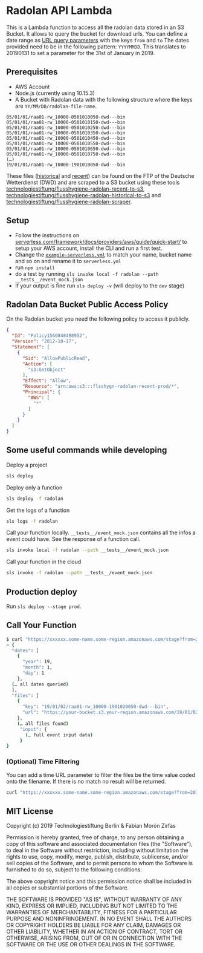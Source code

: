 # Radolan API Lambda

This is a Lambda function to access all the radolan data stored in an S3 Bucket. It allows to query the bucket for download urls. You can define a date range as [URL query parameters](https://en.wikipedia.org/wiki/Query_string) with the keys `from` and `to`
The dates provided need to be in the following pattern: `YYYYMMDD`. This translates to 20190131 to set a parameter for the 31st of January in 2019.

## Prerequisites

- AWS Account
- Node.js (currently using 10.15.3)
- A Bucket with Radolan data with the following structure where the keys are `YY/MM/DD/radolan-file-name`.

```plain
05/01/01/raa01-rw_10000-0501010050-dwd---bin
05/01/01/raa01-rw_10000-0501010150-dwd---bin
05/01/01/raa01-rw_10000-0501010250-dwd---bin
05/01/01/raa01-rw_10000-0501010350-dwd---bin
05/01/01/raa01-rw_10000-0501010450-dwd---bin
05/01/01/raa01-rw_10000-0501010550-dwd---bin
05/01/01/raa01-rw_10000-0501010650-dwd---bin
05/01/01/raa01-rw_10000-0501010750-dwd---bin
(…)
19/01/01/raa01-rw_10000-1901010050-dwd---bin
```

These files ([historical](ftp://ftp-cdc.dwd.de/pub/CDC/grids_germany/hourly/radolan/historical/bin/) and [recent](ftp://ftp-cdc.dwd.de/pub/CDC/grids_germany/hourly/radolan/recent/bin/)) can be found on the FTP of the Deutsche Wetterdienst (DWD) and are scraped to a S3 bucket using these tools [technologiestiftung/flusshygiene-radolan-recent-to-s3](https://github.com/technologiestiftung/flusshygiene-radolan-recent-to-s3), [technologiestiftung/flusshygiene-radolan-historical-to-s3](https://github.com/technologiestiftung/flusshygiene-radolan-historical-to-s3) and [technologiestiftung/flusshygiene-radolan-scraper](https://github.com/technologiestiftung/flusshygiene-radolan-scrap). 

## Setup


- Follow the instructions on [serverless.com/framework/docs/providers/aws/guide/quick-start/](https://serverless.com/framework/docs/providers/aws/guide/quick-start/) to setup your AWS account, install the CLI and run a first test.
- Change the [`example-serverless.yml`](./example-serverless.yml) to match your name, bucket name and so on and rename it to `serverless.yml`
- run `npm install`
- do a test by running `sls invoke local -f radolan --path __tests__/event_mock.json`
- If your output is fine run `sls deploy -v` (will deploy to the `dev` stage)


## Radolan Data Bucket Public Access Policy

On the Radolan bucket you need the following policy to access it publicly. 

```json
{
  "Id": "Policy1560848498952",
  "Version": "2012-10-17",
  "Statement": [
    {
      "Sid": "AllowPublicRead",
      "Action": [
        "s3:GetObject"
      ],
      "Effect": "Allow",
      "Resource": "arn:aws:s3:::flsshygn-radolan-recent-prod/*",
      "Principal": {
        "AWS": [
          "*"
        ]
      }
    }
  ]
}
```

## Some useful commands while developing

Deploy a project

```bash
sls deploy
```

Deploy only a function

```bash
sls deploy -f radolan
```

Get the logs of a function

```bash
sls logs -f radolan
```

Call your function locally. `__tests__/event_mock.json` contains all the infos a event could have. See the response of a function call. 

```bash
sls invoke local -f radolan --path __tests__/event_mock.json
```

Call your function  in the cloud

```bash
sls invoke -f radolan --path __tests__/event_mock.json
```

## Production deploy

Run `sls deploy --stage prod`.

## Call Your Function

```bash
$ curl "https://xxxxxx.some-name.some-region.amazonaws.com/stage?from=20190101&to=20190103" -H 'x-api-key: XXXXXXXXXXXXXXXXXXXXXXXXXXXXXXXXXXX'
> {
  "dates": [
    {
      "year": 19,
      "month": 1,
      "day": 1
    },
  (… all dates queried)
  ],
  "files": [
    {
      "key": "19/01/02/raa01-rw_10000-1901020050-dwd---bin",
      "url": "https://your-bucket.s3.your-region.amazonaws.com/19/01/02/raa01-rw_10000-1901020050-dwd---bin"
    },
    (… all files found)
     "input": {
       (… full event input data)
     }
}
```

### (Optional) Time Filtering

You can add a time URL parameter to filter the files be the time value coded onto the filename. If there is no match no result will be returned.  

```bash
curl "https://xxxxxx.some-name.some-region.amazonaws.com/stage?from=20190101&to=20190103&time=2250" -H 'x-api-key: XXXXXXXXXXXXXXXXXXXXXXXXXXXXXXXXXXX'
```



## MIT License


Copyright (c) 2019 Technologiestiftung Berlin & Fabian Morón Zirfas

Permission is hereby granted, free of charge, to any person obtaining a copy
of this software and associated documentation files (the "Software"), to deal
in the Software without restriction, including without limitation the rights
to use, copy, modify, merge, publish, distribute, sublicense, and/or sell
copies of the Software, and to permit persons to whom the Software is
furnished to do so, subject to the following conditions:

The above copyright notice and this permission notice shall be included in all
copies or substantial portions of the Software.

THE SOFTWARE IS PROVIDED "AS IS", WITHOUT WARRANTY OF ANY KIND, EXPRESS OR
IMPLIED, INCLUDING BUT NOT LIMITED TO THE WARRANTIES OF MERCHANTABILITY,
FITNESS FOR A PARTICULAR PURPOSE AND NONINFRINGEMENT. IN NO EVENT SHALL THE
AUTHORS OR COPYRIGHT HOLDERS BE LIABLE FOR ANY CLAIM, DAMAGES OR OTHER
LIABILITY, WHETHER IN AN ACTION OF CONTRACT, TORT OR OTHERWISE, ARISING FROM,
OUT OF OR IN CONNECTION WITH THE SOFTWARE OR THE USE OR OTHER DEALINGS IN THE
SOFTWARE.